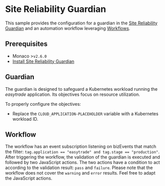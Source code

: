 
# Site Reliability Guardian

This sample provides the configuration for a guardian in the [Site Reliability Guardian](https://www.dynatrace.com/support/help/platform-modules/cloud-automation/site-reliability-guardian) and an automation workflow leveraging [Workflows](https://www.dynatrace.com/support/help/platform-modules/cloud-automation/workflows).

## Prerequisites

- Monaco >`v2.6.0`
- [Install Site Reliability Guardian](https://www.dynatrace.com/support/help/platform-modules/cloud-automation/site-reliability-guardian#install-update-or-uninstall)

## Guardian

The guardian is designed to safeguard a Kubernetes workload running the *easytrade* application. Its objectives focus on resource utilization. 

To properly configure the objectives:
* Replace the `CLOUD_APPLICATION-PLACEHOLDER` variable with a Kubernetes workload ID.

## Workflow

The workflow has an event subscription listening on bizEvents that match the filter: `tag.application == "easytrade" and tag.stage == "production"`. After triggering the workflow, the validation of the guardian is executed and followed by two JavaScript actions. The two actions have a condition to act according to the validation result: `pass` and `failure`. Please note that the workflow does not cover the `warning` and `error` results. Feel free to adapt the JavaScript actions.